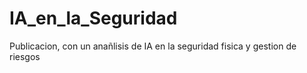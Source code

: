 # IA_en_la_Seguridad
Publicacion, con un anañlisis de IA en la seguridad fisica y gestion de riesgos
